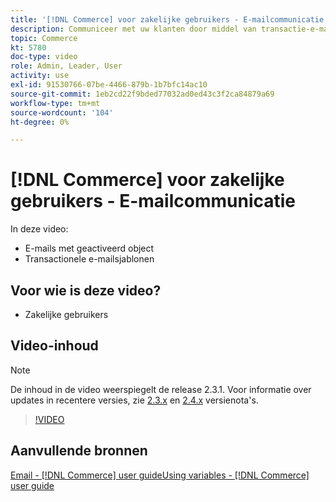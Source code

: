 ```yaml
---
title: '[!DNL Commerce] voor zakelijke gebruikers - E-mailcommunicatie'
description: Communiceer met uw klanten door middel van transactie-e-mails die worden geactiveerd door hun acties in de winkel. Pas en vorm de e-mailmalplaatjes voor uw opslag aan.
topic: Commerce
kt: 5780
doc-type: video
role: Admin, Leader, User
activity: use
exl-id: 91530766-07be-4466-879b-1b7bfc14ac10
source-git-commit: 1eb2cd22f9bded77032ad0ed43c3f2ca84879a69
workflow-type: tm+mt
source-wordcount: '104'
ht-degree: 0%

---
```


# [!DNL Commerce] voor zakelijke gebruikers - E-mailcommunicatie

In deze video:

- E-mails met geactiveerd object
- Transactionele e-mailsjablonen

## Voor wie is deze video?

- Zakelijke gebruikers

## Video-inhoud

>[!NOTE]
>
>De inhoud in de video weerspiegelt de release 2.3.1. Voor informatie over updates in recentere versies, zie [ 2.3.x](https://devdocs.magento.com/guides/v2.3/release-notes/bk-release-notes.html) en [2.4.x](https://devdocs.magento.com/guides/v2.4/release-notes/bk-release-notes.html) versienota&#39;s.

>[!VIDEO](https://video.tv.adobe.com/v/36190?quality=12&learn=on)

## Aanvullende bronnen

[Email - [!DNL Commerce] user ](https://docs.magento.com/user-guide/marketing/email-templates.html)
[guideUsing variables - [!DNL Commerce] user guide](https://docs.magento.com/user-guide/marketing/variables.html)
